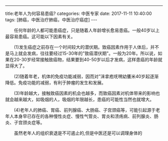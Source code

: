 ﻿---
title:老年人为何容易患癌?
categories: 中医专家
date: 2017-11-11 10:40:00
tags: [肺癌，中医治疗肺癌，中医治疗癌症]
---　


　　任何年龄的人都可能患癌症，只是随着人年龄增长愈易患癌。一般40岁以上最容易患癌。这可能以下因素有关。

　　(1)发生癌症之前存在一个时间较大的潜伏期。致癌因素作用于人体后，并不是马上就会发病，往往要经过15-30年的"致癌潜伏期"。一般为20年。所以说，如果在20-30岁经常接触致癌物，结果要到40-50岁以后才发病，这样患癌的年龄就显得大了。

　　(2)随着年老，机体的免疫功能减弱，因而对”涞拿庖呒嗍幼饔米40岁起逐渐降低。免疫功能的减弱，有利于肿瘤的发生和发展。

　　(3)年龄越大，接触致癌因素的机会也越多，而致癌因素对机体带来的影响也就会越来越大，如吸烟的人，吸烟的年限越长，患癌的可能性当然也就增大。

　　(4)老年人的肺癌、胃癌、前列腺癌、大肠癌、子宫颈癌等，可能引起源于老年人本身早已存在的各种慢性炎症、慢性气管炎、胃炎和溃疡病、前列腺炎、肠炎、子宫颈炎症等。

　　虽然老年人的组织衰退是不可遏止的,但是中医还是可以调理身体的